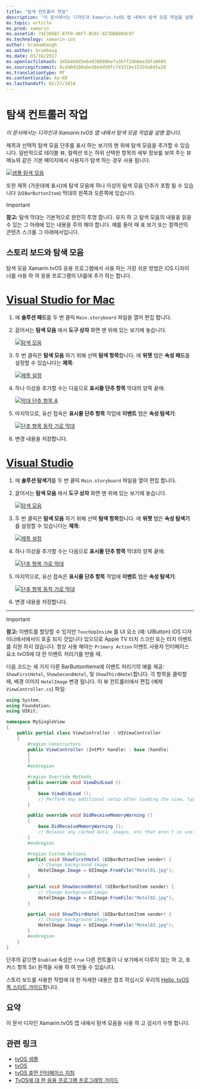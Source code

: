 ```yaml
---
title: "탐색 컨트롤러 작업"
description: "이 문서에서는 디자인과 Xamarin.tvOS 앱 내에서 탐색 모음 작업을 설명 합니다."
ms.topic: article
ms.prod: xamarin
ms.assetid: 74E396B7-87F0-46F7-BC6C-827DB8884C97
ms.technology: xamarin-ios
author: bradumbaugh
ms.author: brumbaug
ms.date: 03/16/2017
ms.openlocfilehash: 3d5b4b0d3e6e9388906efa3bff2db0ea38fa8605
ms.sourcegitcommit: 6cd40d190abe38edd50fc74331be15324a845a28
ms.translationtype: MT
ms.contentlocale: ko-KR
ms.lasthandoff: 02/27/2018
---
```

# <a name="working-with-navigation-controllers"></a>탐색 컨트롤러 작업

_이 문서에서는 디자인과 Xamarin.tvOS 앱 내에서 탐색 모음 작업을 설명 합니다._

제목과 선택적 탐색 모음 단추를 표시 하는 보기의 맨 위에 탐색 모음을 추가할 수 있습니다. 일반적으로 테이블 뷰, 컬렉션 또는 하위 선택한 항목의 세부 정보를 보여 주는 뷰 메뉴와 같은 기본 페이지에서 사용자가 탐색 하는 경우 사용 됩니다.

[ ![](navigation-bars-images/navbar01.png "샘플 탐색 모음")](navigation-bars-images/navbar01.png)

또한 제목 (가운데에 표시)에 탐색 모음에 하나 이상의 탐색 모음 단추가 포함 될 수 있습니다 (`UIBarButtonItem`) 막대의 왼쪽과 오른쪽에 있습니다.

> [!IMPORTANT]
> **참고:** 탐색 막대는 기본적으로 완전히 투명 합니다. 유지 하 고 탐색 모음의 내용을 읽을 수 있는 그 아래에 있는 내용을 주의 해야 합니다. 예를 들어 때 표 보기 또는 컬렉션의 콘텐츠 스크롤 그 아래에서입니다.




<a name="Navigation-Bars-and-Storyboards" />

## <a name="navigation-bars-and-storyboards"></a>스토리 보드와 탐색 모음

탐색 모음 Xamarin.tvOS 응용 프로그램에서 사용 하는 가장 쉬운 방법은 iOS 디자이너를 사용 하 여 응용 프로그램의 UI를에 추가 하는 합니다.

# <a name="visual-studio-for-mactabvsmac"></a>[Visual Studio for Mac](#tab/vsmac)


1. 에 **솔루션 패드**를 두 번 클릭 `Main.storyboard` 파일을 열어 편집 합니다.
1. 끌어서는 **탐색 모음** 에서 **도구 상자** 화면 맨 위에 있는 보기에 놓습니다. 

    [ ![](navigation-bars-images/navbar02.png "탐색 모음")](navigation-bars-images/navbar02.png)
1. 두 번 클릭은 **탐색 모음** 하기 위해 선택 **탐색 항목**합니다. 에 **위젯** 탭은 **속성 패드**를 설정할 수 있습니다는 **제목**: 

    [ ![](navigation-bars-images/navbar03.png "제목 설정")](navigation-bars-images/navbar03.png)
1. 하나 이상을 추가할 수는 다음으로 **표시줄 단추 항목** 막대의 양쪽 끝에: 

    [ ![](navigation-bars-images/navbar04.png "막대 단추 항목 A")](navigation-bars-images/navbar04.png)
1. 마지막으로, 유선 접속은 **표시줄 단추 항목** 작업에 **이벤트** 탭은 **속성 탐색기**: 

    [ ![](navigation-bars-images/navbar05.png "단추 항목 동작 가로 막대")](navigation-bars-images/navbar05.png)
1. 변경 내용을 저장합니다.


# <a name="visual-studiotabvswin"></a>[Visual Studio](#tab/vswin)


1. 에 **솔루션 탐색기**를 두 번 클릭 `Main.storyboard` 파일을 열어 편집 합니다.
1. 끌어서는 **탐색 모음** 에서 **도구 상자** 화면 맨 위에 있는 보기에 놓습니다. 

    [ ![](navigation-bars-images/navbar02-vs.png "탐색 모음")](navigation-bars-images/navbar02-vs.png)
1. 두 번 클릭은 **탐색 모음** 하기 위해 선택 **탐색 항목**합니다. 에 **위젯** 탭은 **속성 탐색기**를 설정할 수 있습니다는 **제목**: 

    [ ![](navigation-bars-images/navbar03-vs.png "제목 설정")](navigation-bars-images/navbar03-vs.png)
1. 하나 이상을 추가할 수는 다음으로 **표시줄 단추 항목** 막대의 양쪽 끝에: 

    [ ![](navigation-bars-images/navbar04-vs.png "단추 항목 가로 막대")](navigation-bars-images/navbar04-vs.png)
1. 마지막으로, 유선 접속은 **표시줄 단추 항목** 작업에 **이벤트** 탭은 **속성 탐색기**: 

    [ ![](navigation-bars-images/navbar05-vs.png "단추 항목 동작 가로 막대")](navigation-bars-images/navbar05-vs.png)
1. 변경 내용을 저장합니다.


-----

> [!IMPORTANT]
> **참고:** 이벤트를 할당할 수 있지만 `TouchUpInside` 를 UI 요소 (예: UIButton) iOS 디자이너에서에서이 호출 되지 것입니다 있으므로 Apple TV 터치 스크린 또는 터치 이벤트를 지원 하지 않습니다. 항상 사용 해야는 `Primary Action` 이벤트 사용자 인터페이스 요소 tvOS에 대 한 이벤트 처리기를 만들 때.




다음 코드는 세 가지 다른 BarButtonItems에 이벤트 처리기의 예를 제공: `ShowFirstHotel`, `ShowSecondHotel`, 및 `ShowThirdHotel`합니다. 각 항목을 클릭할 때, 배경 이미지 `HotelImage` 변경 됩니다. 이 뷰 컨트롤러에서 편집 (예제 `ViewController.cs`) 파일:

```csharp
using System;
using Foundation;
using UIKit;

namespace MySingleView
{
    public partial class ViewController : UIViewController
    {
        #region Constructors
        public ViewController (IntPtr handle) : base (handle)
        {
        }
        #endregion

        #region Override Methods
        public override void ViewDidLoad ()
        {
            base.ViewDidLoad ();
            // Perform any additional setup after loading the view, typically from a nib.
        }

        public override void DidReceiveMemoryWarning ()
        {
            base.DidReceiveMemoryWarning ();
            // Release any cached data, images, etc that aren't in use.
        }
        #endregion

        #region Custom Actions
        partial void ShowFirstHotel (UIBarButtonItem sender) {
            // Change background image
            HotelImage.Image = UIImage.FromFile("Motel01.jpg");
        }

        partial void ShowSecondHotel (UIBarButtonItem sender) {
            // Change background image
            HotelImage.Image = UIImage.FromFile("Motel02.jpg");
        }

        partial void ShowThirdHotel (UIBarButtonItem sender) {
            // Change background image
            HotelImage.Image = UIImage.FromFile("Motel03.jpg");
        }
        #endregion
    }
}
```

단추의 같으면 `Enabled` 속성은 `true` 다른 컨트롤이 나 보기에서 다루지 않는 하 고, 포커스 항목 Siri 원격을 사용 하 여 만들 수 있습니다.

스토리 보드를 사용한 작업에 대 한 자세한 내용은 참조 하십시오 우리의 [Hello, tvOS 퀵 스타트 가이드](~/ios/tvos/get-started/hello-tvos.md)합니다. 

<a name="Summary" />

## <a name="summary"></a>요약

이 문서 디자인 Xamarin.tvOS 앱 내에서 탐색 모음을 사용 하 고 검사가 수행 합니다.



## <a name="related-links"></a>관련 링크

- [tvOS 샘플](https://developer.xamarin.com/samples/tvos/all/)
- [tvOS](https://developer.apple.com/tvos/)
- [tvOS 휴먼 인터페이스 지침](https://developer.apple.com/tvos/human-interface-guidelines/)
- [TvOS에 대 한 응용 프로그램 프로그래밍 가이드](https://developer.apple.com/library/prerelease/tvos/documentation/General/Conceptual/AppleTV_PG/)
